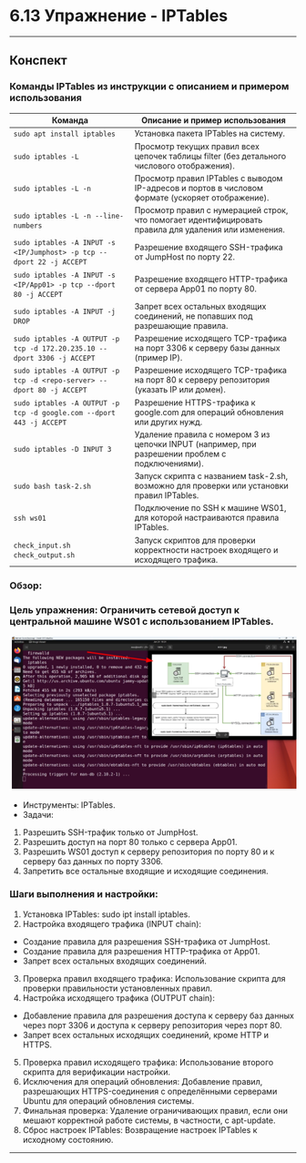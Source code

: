# 6.13 Упражнение - IPTables


---
## Конспект

### Команды IPTables из инструкции с описанием и примером использования

| Команда                                                                                                  | Описание и пример использования                                                                                                          |
|----------------------------------------------------------------------------------------------------------|-----------------------------------------------------------------------------------------------------------------------------------------|
| `sudo apt install iptables`                                                                              | Установка пакета IPTables на систему.                                                                                                  |
| `sudo iptables -L`                                                                                       | Просмотр текущих правил всех цепочек таблицы filter (без детального числового отображения).                                            |
| `sudo iptables -L -n`                                                                                    | Просмотр правил IPTables с выводом IP-адресов и портов в числовом формате (ускоряет отображение).                                       |
| `sudo iptables -L -n --line-numbers`                                                                     | Просмотр правил с нумерацией строк, что помогает идентифицировать правила для удаления или изменения.                                  |
| `sudo iptables -A INPUT -s <IP/Jumphost> -p tcp --dport 22 -j ACCEPT`                                     | Разрешение входящего SSH-трафика от JumpHost по порту 22.                                                                              |
| `sudo iptables -A INPUT -s <IP/App01> -p tcp --dport 80 -j ACCEPT`                                        | Разрешение входящего HTTP-трафика от сервера App01 по порту 80.                                                                        |
| `sudo iptables -A INPUT -j DROP`                                                                          | Запрет всех остальных входящих соединений, не попавших под разрешающие правила.                                                       |
| `sudo iptables -A OUTPUT -p tcp -d 172.20.235.10 --dport 3306 -j ACCEPT`                                  | Разрешение исходящего TCP-трафика на порт 3306 к серверу базы данных (пример IP).                                                     |
| `sudo iptables -A OUTPUT -p tcp -d <repo-server> --dport 80 -j ACCEPT`                                    | Разрешение исходящего TCP-трафика на порт 80 к серверу репозитория (указать IP или домен).                                             |
| `sudo iptables -A OUTPUT -p tcp -d google.com --dport 443 -j ACCEPT`                                      | Разрешение HTTPS-трафика к google.com для операций обновления или других нужд.                                                        |
| `sudo iptables -D INPUT 3`                                                                                | Удаление правила с номером 3 из цепочки INPUT (например, при разрешении проблем с подключениями).                                      |
| `sudo bash task-2.sh`                                                                                      | Запуск скрипта с названием task-2.sh, возможно для проверки или установки правил IPTables.                                              |
| `ssh ws01`                                                                                                | Подключение по SSH к машине WS01, для которой настраиваются правила IPTables.                                                         |
| `check_input.sh check_output.sh`                                                                           | Запуск скриптов для проверки корректности настроек входящего и исходящего трафика.                                                    |



### Обзор:



### Цель упражнения: Ограничить сетевой доступ к центральной машине WS01 с использованием IPTables.

![BPMN-схема бизнес-процесса](/6%20%20Доступ%20и%20права/Ipt8.png)

- Инструменты: IPTables.
- Задачи:
1. Разрешить SSH-трафик только от JumpHost.
2. Разрешить доступ на порт 80 только с сервера App01.
3. Разрешить WS01 доступ к серверу репозитория по порту 80 и к серверу баз данных по порту 3306.
4. Запретить все остальные входящие и исходящие соединения.

### Шаги выполнения и настройки:

1. Установка IPTables: sudo ipt install iptables.
2. Настройка входящего трафика (INPUT chain):
- Создание правила для разрешения SSH-трафика от JumpHost.
- Создание правила для разрешения HTTP-трафика от App01.
- Запрет всех остальных входящих соединений.
3. Проверка правил входящего трафика: Использование скрипта для проверки правильности установленных правил.
4. Настройка исходящего трафика (OUTPUT chain):
- Добавление правила для разрешения доступа к серверу баз данных через порт 3306 и доступа к серверу репозитория через порт 80.
- Запрет всех остальных исходящих соединений, кроме HTTP и HTTPS.
5. Проверка правил исходящего трафика: Использование второго скрипта для верификации настройки.
6. Исключения для операций обновления: Добавление правил, разрешающих HTTPS-соединения с определёнными серверами Ubuntu для операций обновления системы.
7. Финальная проверка: Удаление ограничивающих правил, если они мешают корректной работе системы, в частности, с apt-update.
8. Сброс настроек IPTables: Возвращение настроек IPTables к исходному состоянию.

---